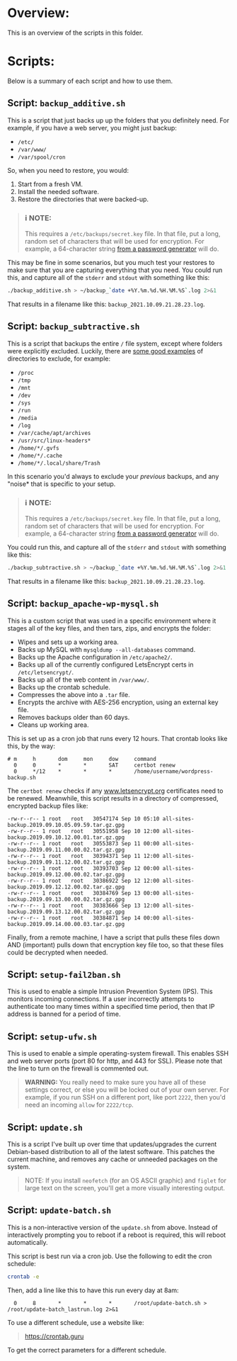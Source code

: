 # Overview:

This is an overview of the scripts in this folder.

# Scripts:

Below is a summary of each script and how to use them.

## Script: `backup_additive.sh`

This is a script that just backs up up the folders that you definitely need. For example, if you have a web server, you might just backup:

- `/etc/`
- `/var/www/`
- `/var/spool/cron`

So, when you need to restore, you would:

1. Start from a fresh VM.
2. Install the needed software.
3. Restore the directories that were backed-up.

> ### ℹ️ NOTE:
> This requires a `/etc/backups/secret.key` file. In that file, put a long, random set of characters that will be used for encryption. For example, a 64-character string [from a password generator](https://www.lastpass.com/features/password-generator) will do.

This may be fine in some scenarios, but you much test your restores to make sure that you are capturing everything that you need. You could run this, and capture all of the `stderr` and `stdout` with something like this:

```bash
./backup_additive.sh > ~/backup_`date +%Y.%m.%d.%H.%M.%S`.log 2>&1
```
That results in a filename like this: `backup_2021.10.09.21.28.23.log`.

## Script: `backup_subtractive.sh`

This is a script that backups the entire `/` file system, except where folders were explicitly excluded. Luckily, there are [some good examples](https://help.ubuntu.com/community/BackupYourSystem/TAR#Alternate_backup) of directories to exclude, for example:

- `/proc`
- `/tmp`
- `/mnt`
- `/dev`
- `/sys`
- `/run`
- `/media`
- `/log`
- `/var/cache/apt/archives`
- `/usr/src/linux-headers*`
- `/home/*/.gvfs`
- `/home/*/.cache`
- `/home/*/.local/share/Trash`

In this scenario you'd always to exclude your *previous* backups, and any "noise* that is specific to your setup.

> ### ℹ️ NOTE:
> This requires a `/etc/backups/secret.key` file. In that file, put a long, random set of characters that will be used for encryption. For example, a 64-character string [from a password generator](https://www.lastpass.com/features/password-generator) will do.

You could run this, and capture all of the `stderr` and `stdout` with something like this:

```bash
./backup_subtractive.sh > ~/backup_`date +%Y.%m.%d.%H.%M.%S`.log 2>&1
```
That results in a filename like this: `backup_2021.10.09.21.28.23.log`.

## Script: `backup_apache-wp-mysql.sh`

This is a custom script that was used in a specific environment where it stages all of the key files, and then tars, zips, and encrypts the folder:

- Wipes and sets up a working area.
- Backs up MySQL with `mysqldump --all-databases` command.
- Backs up the Apache configuration in `/etc/apache2/`.
- Backs up all of the currently configured LetsEncrypt certs in `/etc/letsencrypt/`.
- Backs up all of the web content in `/var/www/`.
- Backs up the crontab schedule.
- Compresses the above into a `.tar` file.
- Encrypts the archive with AES-256 encryption, using an external key file.
- Removes backups older than 60 days.
- Cleans up working area.

This is set up as a cron job that runs every 12 hours. That crontab looks like this, by the way:

```text++
# m     h       dom     mon     dow     command
  0     0       *       *       SAT     certbot renew
  0     */12    *       *       *       /home/username/wordpress-backup.sh
```

The `certbot renew` checks if any www.letsencrypt.org certificates need to be renewed. Meanwhile, this script results in a directory of compressed, encrypted backup files like:

```text
-rw-r--r-- 1 root   root   30547174 Sep 10 05:10 all-sites-backup.2019.09.10.05.09.59.tar.gz.gpg
-rw-r--r-- 1 root   root   30551958 Sep 10 12:00 all-sites-backup.2019.09.10.12.00.01.tar.gz.gpg
-rw-r--r-- 1 root   root   30553873 Sep 11 00:00 all-sites-backup.2019.09.11.00.00.02.tar.gz.gpg
-rw-r--r-- 1 root   root   30394371 Sep 11 12:00 all-sites-backup.2019.09.11.12.00.02.tar.gz.gpg
-rw-r--r-- 1 root   root   30393703 Sep 12 00:00 all-sites-backup.2019.09.12.00.00.02.tar.gz.gpg
-rw-r--r-- 1 root   root   30386922 Sep 12 12:00 all-sites-backup.2019.09.12.12.00.02.tar.gz.gpg
-rw-r--r-- 1 root   root   30384769 Sep 13 00:00 all-sites-backup.2019.09.13.00.00.02.tar.gz.gpg
-rw-r--r-- 1 root   root   30383666 Sep 13 12:00 all-sites-backup.2019.09.13.12.00.02.tar.gz.gpg
-rw-r--r-- 1 root   root   30384871 Sep 14 00:00 all-sites-backup.2019.09.14.00.00.03.tar.gz.gpg
```

Finally, from a remote machine, I have a script that pulls these files down AND (important) pulls down that encryption key file too, so that these files could be decrypted when needed.

## Script: `setup-fail2ban.sh`

This is used to enable a simple Intrusion Prevention System (IPS). This monitors incoming connections. If a user incorrectly attempts to authenticate too many times within a specified time period, then that IP address is banned for a period of time.

## Script: `setup-ufw.sh`

This is used to enable a simple operating-system firewall. This enables SSH and web server ports (port 80 for http, and 443 for SSL). Please note that the line to turn on the firewall is commented out. 

> **WARNING:** You really need to make sure you have all of these settings correct, or else you will be locked out of your own server. For example, if you run SSH on a different port, like port `2222`, then you'd need an incoming `allow` for `2222/tcp`.

## Script: `update.sh`

This is a script I've built up over time that updates/upgrades the current Debian-based distribution to all of the latest software. This patches the current machine, and removes any cache or unneeded packages on the system.

> NOTE: If you install `neofetch` (for an OS ASCII graphic) and `figlet` for large text on the screen, you'll get a more visually interesting output.

## Script: `update-batch.sh`

This is a non-interactive version of the `update.sh` from above. Instead of interactively prompting you to reboot if a reboot is required, this will reboot automatically.

This script is best run via a cron job. Use the following to edit the cron schedule:

```bash
crontab -e
```

Then, add a line like this to have this run every day at 8am:

```crontab
  0     8       *       *       *       /root/update-batch.sh > /root/update-batch_lastrun.log 2>&1
```

To use a different schedule, use a website like:

> https://crontab.guru

To get the correct parameters for a different schedule.
